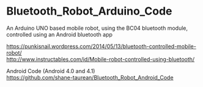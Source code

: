 Bluetooth_Robot_Arduino_Code
============================

An Arduino UNO based mobile robot, using the BC04 bluetooth module, controlled using an Android bluetooth app

https://punkisnail.wordpress.com/2014/05/13/bluetooth-controlled-mobile-robot/ <br/>
http://www.instructables.com/id/Mobile-robot-controlled-using-bluetooth/

Android Code (Android 4.0 and 4.1) <br/>
https://github.com/shane-taurean/Bluetooth_Robot_Android_Code
